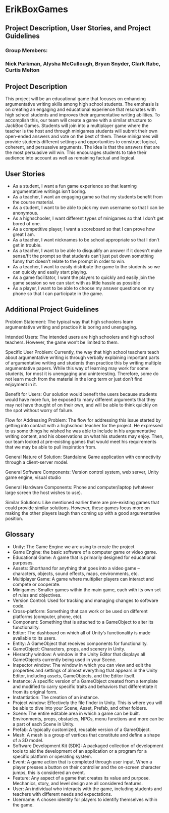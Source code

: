 #  ErikBoxGames
##  Project Description, User Stories, and Project Guidelines
###  Group Members: 
###  Nick Parkman, Alysha McCullough, Bryan Snyder, Clark Rabe, Curtis Melton

##  Project Description
This project will be an educational game that focuses on enhancing argumentative writing skills among high school students. The emphasis is on creating an engaging and educational experience that resonates with high school students and improves their argumentative writing abilities. To accomplish this, our team will create a game with a similar structure to JackBox Games. Students will join into a multiplayer game where the teacher is the host and through minigames students will submit their own open-ended answers and vote on the best of them. These minigames will provide students different settings and opportunities to construct logical, coherent, and persuasive arguments. The idea is that the answers that are the most persuasive will win. This encourages students to take their audience into account as well as remaining factual and logical. 

##  User Stories
* As a student, I want a fun game experience so that learning argumentative writings isn’t boring. 
* As a teacher, I want an engaging game so that my students benefit from the course material.
* As a student, I want to be able to pick my own username so that I can be anonymous.
* As a highschooler, I want different types of minigames so that I don’t get bored of one. 
* As a competitive player, I want a scoreboard so that I can prove how great I am.
* As a teacher, I want nicknames to be school appropriate so that I don’t get in trouble. 
* As a teacher, I want to be able to disqualify an answer if it doesn't make sense/fit the prompt so that students can’t just put down something funny that doesn’t relate to the prompt in order to win.
* As a teacher, I want to easily distribute the game to the students so we can quickly and easily start playing.
* As a game facilitator, I want the players to quickly and easily join the game session so we can start with as little hassle as possible
* As a player, I want to be able to choose my answer questions on my phone so that I can participate in the game.

##  Additional Project Guidelines
Problem Statement: 
The typical way that high schoolers learn argumentative writing and practice it is boring and unengaging.


Intended Users:
The intended users are high schoolers and high school teachers. However, the game won’t be limited to them. 


Specific User Problem:
Currently, the way that high school teachers teach about argumentative writing is through verbally explaining important parts of argumentative writing and students then practice this by writing multiple argumentative papers. While this way of learning may work for some students, for most it is unengaging and uninteresting. Therefore, some do not learn much from the material in the long term or just don’t find enjoyment in it.


Benefit for Users:
Our solution would benefit the users because students would have more fun, be exposed to many different arguments that they may not have thought of on their own, and will be able to think quickly on the spot without worry of failure.


Flow for Addressing Problem:
The flow for addressing this issue started by getting into contact with a highschool teacher for the project. He expressed to us some things he wished he was able to include in his argumentative writing content, and his observations on what his students may enjoy. Then, our team looked at pre-existing games that would meet his requirements that we may be able to pull inspiration from.


General Nature of Solution:
Standalone Game application with connectivity through a client-server model.


General Software Components:
Version control system, web server, Unity game engine, visual studio 


General Hardware Components:
Phone and computer/laptop (whatever large screen the host wishes to use).


Similar Solutions:
Like mentioned earlier there are pre-existing games that could provide similar solutions. However, these games focus more on making the other players laugh than coming up with a good argumentative position.

##  Glossary
* Unity: The Game Engine we are using to create the project
* Game Engine: the basic software of a computer game or video game.
* Educational Game: A game that is primarily designed for educational purposes.
* Assets: Shorthand for anything that goes into a video game – characters, objects, sound effects, maps, environments, etc.
* Multiplayer Game: A game where multiplier players can interact and compete or cooperate.
* Minigames: Smaller games within the main game, each with its own set of rules and objectives. 
* Version Control: Used for tracking and managing changes to software code.
* Cross-platform: Something that can work or be used on different platforms (computer, phone, etc).
* Component: Something that is attached to a GameObject to alter its functionality.
* Editor: The dashboard on which all of Unity’s functionality is made available to its users.
* Entity: A GameObject that receives components for functionality.
* GameObject: Characters, props, and scenery in Unity.
* Hierarchy window: A window in the Unity Editor that displays all GameObjects currently being used in your Scene.
* Inspector window: The window in which you can view and edit the properties and settings of almost everything that appears in the Unity Editor, including assets, GameObjects, and the Editor itself.
* Instance: A specific version of a GameObject created from a template and modified to carry specific traits and behaviors that differentiate it from its original form. 
* Instantiation: The creation of an instance.
* Project window: Effectively the file finder in Unity. This is where you will be able to dive into your Scene, Asset, Prefab, and other folders.
* Scene: The entire editable area in which a game can be built. Environments, props, obstacles, NPCs, menu functions and more can be a part of each Scene in Unity. 
* Prefab: A typically customized, reusable version of a GameObject.
* Mesh: A mesh is a group of vertices that constitute and define a shape of a 3D model.
* Software Development Kit (SDK): A packaged collection of development tools to aid the development of an application or a program for a specific platform or operating system.
* Event: A game action that is completed through user input. When a player presses a button on their controller and the on-screen character jumps, this is considered an event.
* Feature: Any aspect of a game that creates its value and purpose. Mechanics, story, and level design are all considered features.
* User: An individual who interacts with the game, including students and teachers with different needs and expectations.
* Username: A chosen identity for players to identify themselves within the game.

